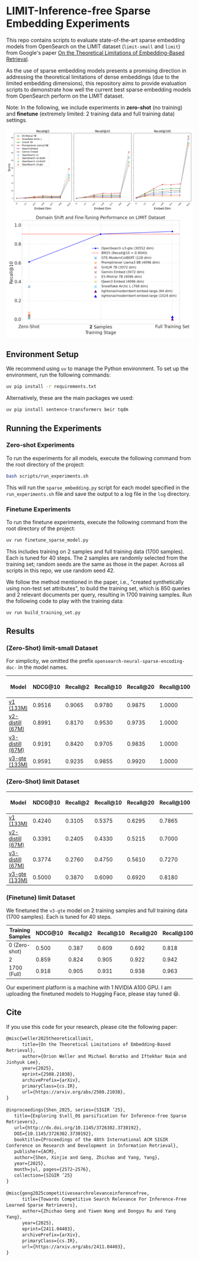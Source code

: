 # LIMIT-Inference-free Sparse Embedding Experiments

This repo contains scripts to evaluate state-of-the-art sparse embedding models from OpenSearch on the LIMIT dataset (`limit-small` and `limit`) from Google's paper [On the Theoretical Limitations of Embedding-Based Retrieval](https://arxiv.org/abs/2508.21038).

As the use of sparse embedding models presents a promising direction in addressing the theoretical limitations of dense embeddings (due to the limited embedding dimensions), this repository aims to provide evaluation scripts to demonstrate how well the current best sparse embedding models from OpenSearch perform on the LIMIT dataset.

Note: In the following, we include experiments in **zero-shot** (no training) and **finetune** (extremely limited: 2 training data and full training data) settings.

![](asset/embed_size_vs_recall.png)
![](asset/finetune.png)

## Environment Setup
We recommend using `uv` to manage the Python environment. To set up the environment, run the following commands:

```bash
uv pip install -r requirements.txt
```
Alternatively, these are the main packages we used:
```bash
uv pip install sentence-transformers beir tqdm
```

## Running the Experiments

### Zero-shot Experiments
To run the experiments for all models, execute the following command from the root directory of the project:

```bash
bash scripts/run_experiments.sh
```

This will run the `sparse_embedding.py` script for each model specified in the `run_experiments.sh` file and save the output to a log file in the `log` directory.

### Finetune Experiments
To run the finetune experiments, execute the following command from the root directory of the project:
```bash
uv run finetune_sparse_model.py
```
This includes training on 2 samples and full training data (1700 samples). Each is tuned for 40 steps. The 2 samples are randomly selected from the training set; random seeds are the same as those in the paper. Across all scripts in this repo, we use random seed 42.

We follow the method mentioned in the paper, i.e., "created synthetically using non-test set attributes", to build the training set, which is 850 queries and 2 relevant documents per query, resulting in 1700 training samples. Run the following code to play with the training data:
```python
uv run build_training_set.py
```

## Results
### (Zero-Shot) limit-small Dataset
For simplicity, we omitted the prefix `opensearch-neural-sparse-encoding-doc-` in the model names.

| Model                                                             | NDCG@10 | Recall@2 | Recall@10 | Recall@20 | Recall@100 | Corpus Encoding Time (s) | Query Encoding Time (s) |
| ----------------------------------------------------------------- | ------- | -------- | --------- | --------- | ---------- | ------------------------ | ----------------------- |
| [v1 (133M)](https://huggingface.co/opensearch-project/opensearch-neural-sparse-encoding-doc-v1)                          | 0.9516  | 0.9065   | 0.9780    | 0.9875    | 1.0000     | 0.3561                   | 0.2120                  |
| [v2-distill (67M)](https://huggingface.co/opensearch-project/opensearch-neural-sparse-encoding-doc-v2-distill)                    | 0.8991  | 0.8170   | 0.9530    | 0.9735    | 1.0000     | 0.2805                   | 0.2125                  |
| [v3-distill (67M)](https://huggingface.co/opensearch-project/opensearch-neural-sparse-encoding-doc-v3-distill)                | 0.9191  | 0.8420   | 0.9705    | 0.9835    | 1.0000     | 0.2797                   | 0.2145                  |
| [v3-gte (133M)](https://huggingface.co/opensearch-project/opensearch-neural-sparse-encoding-doc-v3-gte)                        | 0.9591  | 0.9235   | 0.9855    | 0.9920    | 1.0000     | 0.3596                   | 0.2017                  |

### (Zero-Shot) limit Dataset

| Model                                                             | NDCG@10 | Recall@2 | Recall@10 | Recall@20 | Recall@100 | Corpus Encoding Time (s) | Query Encoding Time (s) |
| ----------------------------------------------------------------- | ------- | -------- | --------- | --------- | ---------- | ------------------------ | ----------------------- |
| [v1 (133M)](https://huggingface.co/opensearch-project/opensearch-neural-sparse-encoding-doc-v1)                          | 0.4240  | 0.3105   | 0.5375    | 0.6295    | 0.7865     | 138.9485                 | 0.1973                  |
| [v2-distill (67M)](https://huggingface.co/opensearch-project/opensearch-neural-sparse-encoding-doc-v2-distill)                       | 0.3391  | 0.2405   | 0.4330    | 0.5215    | 0.7000     | 90.1219                  | 0.1940                  |
| [v3-distill (67M)](https://huggingface.co/opensearch-project/opensearch-neural-sparse-encoding-doc-v3-distill)                  | 0.3774  | 0.2760   | 0.4750    | 0.5610    | 0.7270     | 91.2584                  | 0.1912                  |
| [v3-gte (133M)](https://huggingface.co/opensearch-project/opensearch-neural-sparse-encoding-doc-v3-gte)                        | 0.5000  | 0.3870   | 0.6090    | 0.6920    | 0.8180     | 170.1867                 | 0.1920                  |

### (Finetune) limit Dataset

We finetuned the `v3-gte` model on 2 training samples and full training data (1700 samples). Each is tuned for 40 steps.

| Training Samples | NDCG@10 | Recall@2 | Recall@10 | Recall@20 | Recall@100 |
|------------------|---------|----------|-----------|-----------|------------|
| 0 (Zero-shot)    | 0.500   | 0.387    | 0.609     | 0.692     | 0.818      |
| 2                | 0.859   | 0.824    | 0.905     | 0.922     | 0.942      |
| 1700 (Full)      | 0.918   | 0.905    | 0.931     | 0.938     | 0.963      |  

Our experiment platform is a machine with 1 NVIDIA A100 GPU. I am uploading the finetuned models to Hugging Face, please stay tuned 😆.

## Cite
If you use this code for your research, please cite the following paper:

```
@misc{weller2025theoreticallimit,
      title={On the Theoretical Limitations of Embedding-Based Retrieval}, 
      author={Orion Weller and Michael Boratko and Iftekhar Naim and Jinhyuk Lee},
      year={2025},
      eprint={2508.21038},
      archivePrefix={arXiv},
      primaryClass={cs.IR},
      url={https://arxiv.org/abs/2508.21038}, 
}

@inproceedings{Shen_2025, series={SIGIR ’25},
   title={Exploring $\ell_0$ parsification for Inference-free Sparse Retrievers},
   url={http://dx.doi.org/10.1145/3726302.3730192},
   DOI={10.1145/3726302.3730192},
   booktitle={Proceedings of the 48th International ACM SIGIR Conference on Research and Development in Information Retrieval},
   publisher={ACM},
   author={Shen, Xinjie and Geng, Zhichao and Yang, Yang},
   year={2025},
   month=jul, pages={2572–2576},
   collection={SIGIR ’25} 
}

@misc{geng2025competitivesearchrelevanceinferencefree,
      title={Towards Competitive Search Relevance For Inference-Free Learned Sparse Retrievers}, 
      author={Zhichao Geng and Yiwen Wang and Dongyu Ru and Yang Yang},
      year={2025},
      eprint={2411.04403},
      archivePrefix={arXiv},
      primaryClass={cs.IR},
      url={https://arxiv.org/abs/2411.04403}, 
}
```